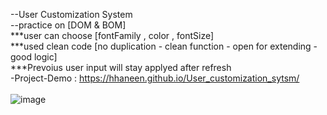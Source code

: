 --User Customization System <br>
--practice on [DOM & BOM] <br>
***user can choose [fontFamily , color , fontSize] <br>
***used clean code [no duplication - clean function - open for extending - good logic] <br> 
***Prevoius user input will stay applyed after refresh <br>
-Project-Demo : https://hhaneen.github.io/User_customization_sytsm/ <br>
<br>
![image](https://github.com/HHaneen/User_customization_sytsm/assets/105988793/fcf49c7e-52d2-442a-9166-12a3990eb1a0)

